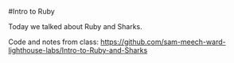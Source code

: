 #Intro to Ruby

Today we talked about Ruby and Sharks.

Code and notes from class: https://github.com/sam-meech-ward-lighthouse-labs/Intro-to-Ruby-and-Sharks

